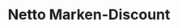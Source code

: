 ---
title: "Netto Marken-Discount"
url: /wuppertal/netto-marken-discount-kaiserstrasse/
shop: Supermarkt
---